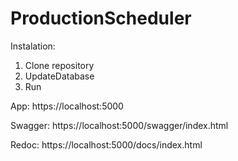 # ProductionScheduler

Instalation:
1. Clone repository
2. UpdateDatabase
3. Run

App: https://localhost:5000

Swagger: https://localhost:5000/swagger/index.html

Redoc: https://localhost:5000/docs/index.html
